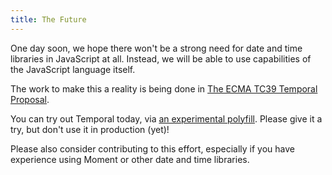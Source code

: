 ```yaml
---
title: The Future
---
```


One day soon, we hope there won't be a strong need for date and time libraries in JavaScript at all.  Instead, we will be able to use capabilities of the JavaScript language itself.

The work to make this a reality is being done in [The ECMA TC39 Temporal Proposal](https://tc39.es/proposal-temporal/docs/index.html).

You can try out Temporal today, via [an experimental polyfill](https://github.com/tc39/proposal-temporal/tree/main/polyfill).  Please give it a try, but don't use it in production (yet)!

Please also consider contributing to this effort, especially if you have experience using Moment or other date and time libraries.

